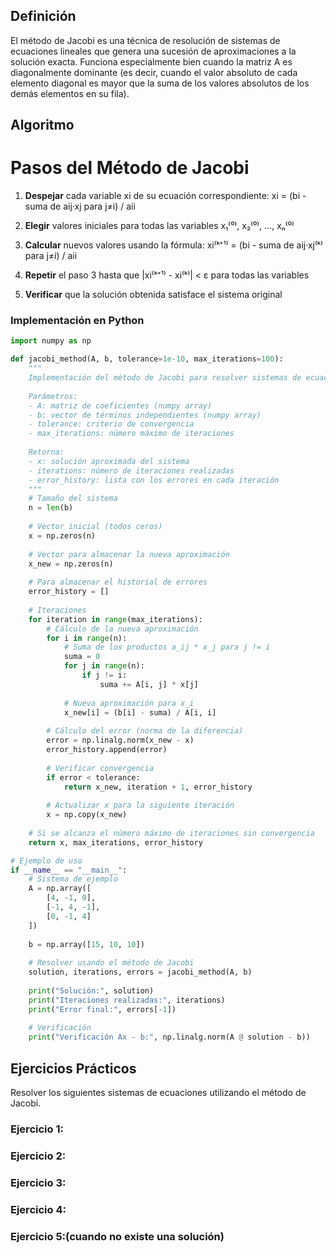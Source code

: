 ## Definición
El método de Jacobi es una técnica de resolución de sistemas de ecuaciones lineales que genera una sucesión
de aproximaciones a la solución exacta. Funciona especialmente bien cuando la matriz A es diagonalmente
dominante (es decir, cuando el valor absoluto de cada elemento diagonal es mayor que la suma de los valores
absolutos de los demás elementos en su fila).

## Algoritmo 
# Pasos del Método de Jacobi

1. **Despejar** cada variable xi de su ecuación correspondiente:
   xi = (bi - suma de aij·xj para j≠i) / aii

2. **Elegir** valores iniciales para todas las variables x₁⁽⁰⁾, x₂⁽⁰⁾, ..., xₙ⁽⁰⁾

3. **Calcular** nuevos valores usando la fórmula:
   xi⁽ᵏ⁺¹⁾ = (bi - suma de aij·xj⁽ᵏ⁾ para j≠i) / aii

4. **Repetir** el paso 3 hasta que |xi⁽ᵏ⁺¹⁾ - xi⁽ᵏ⁾| < ε para todas las variables

5. **Verificar** que la solución obtenida satisface el sistema original

### Implementación en Python
```python
import numpy as np

def jacobi_method(A, b, tolerance=1e-10, max_iterations=100):
    """
    Implementación del método de Jacobi para resolver sistemas de ecuaciones lineales Ax = b
    
    Parámetros:
    - A: matriz de coeficientes (numpy array)
    - b: vector de términos independientes (numpy array)
    - tolerance: criterio de convergencia
    - max_iterations: número máximo de iteraciones
    
    Retorna:
    - x: solución aproximada del sistema
    - iterations: número de iteraciones realizadas
    - error_history: lista con los errores en cada iteración
    """
    # Tamaño del sistema
    n = len(b)
    
    # Vector inicial (todos ceros)
    x = np.zeros(n)
    
    # Vector para almacenar la nueva aproximación
    x_new = np.zeros(n)
    
    # Para almacenar el historial de errores
    error_history = []
    
    # Iteraciones
    for iteration in range(max_iterations):
        # Cálculo de la nueva aproximación
        for i in range(n):
            # Suma de los productos a_ij * x_j para j != i
            suma = 0
            for j in range(n):
                if j != i:
                    suma += A[i, j] * x[j]
            
            # Nueva aproximación para x_i
            x_new[i] = (b[i] - suma) / A[i, i]
        
        # Cálculo del error (norma de la diferencia)
        error = np.linalg.norm(x_new - x)
        error_history.append(error)
        
        # Verificar convergencia
        if error < tolerance:
            return x_new, iteration + 1, error_history
        
        # Actualizar x para la siguiente iteración
        x = np.copy(x_new)
    
    # Si se alcanza el número máximo de iteraciones sin convergencia
    return x, max_iterations, error_history

# Ejemplo de uso
if __name__ == "__main__":
    # Sistema de ejemplo
    A = np.array([
        [4, -1, 0],
        [-1, 4, -1],
        [0, -1, 4]
    ])
    
    b = np.array([15, 10, 10])
    
    # Resolver usando el método de Jacobi
    solution, iterations, errors = jacobi_method(A, b)
    
    print("Solución:", solution)
    print("Iteraciones realizadas:", iterations)
    print("Error final:", errors[-1])
    
    # Verificación
    print("Verificación Ax - b:", np.linalg.norm(A @ solution - b))
```
## Ejercicios Prácticos
Resolver los siguientes sistemas de ecuaciones utilizando el método de Jacobi.
### Ejercicio 1:
### Ejercicio 2:
### Ejercicio 3:
### Ejercicio 4:
### Ejercicio 5:(cuando no existe una solución)
